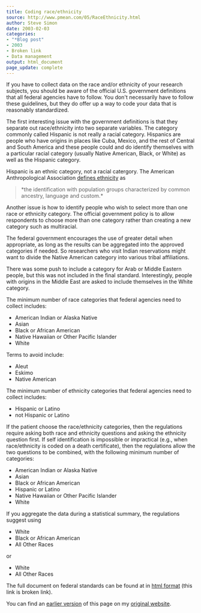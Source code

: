 ```yaml
---
title: Coding race/ethnicity
source: http://www.pmean.com/05/RaceEthnicity.html
author: Steve Simon
date: 2003-02-03
categories:
- "*Blog post"
- 2003
- Broken link
- Data management
output: html_document
page_update: complete
---
```

If you have to collect data on the race and/or ethnicity of your research subjects, you should be aware of the official U.S. government definitions that all federal agencies have to follow. You don't necessarily have to follow these guidelines, but they do offer up a way to code your data that is reasonably standardized.

The first interesting issue with the government definitions is that they separate out race/ethnicity into two separate variables. The category commonly called Hispanic is not really a racial category. Hispanics are people who have origins in places like Cuba, Mexico, and the rest of Central and South America and these people could and do identify themselves with a particular racial category (usually Native American, Black, or White) as well as the Hispanic category.

Hispanic is an ethnic category, not a racial catergory. The American Anthropological Association [defines ethnicity][aaa1] as

<blockquote>*the identification with population groups characterized by common ancestry, language and custom.*</blockquote>


Another issue is how to identify people who wish to select more than one race or ethnicity category. The official government policy is to allow respondents to choose more than one category rather than creating a new category such as multiracial.

The federal government encourages the use of greater detail when appropriate, as long as the results can be aggregated into the approved categories if needed. So researchers who visit Indian reservations might want to divide the Native American category into various tribal affiliations.

There was some push to include a category for Arab or Middle Eastern people, but this was not included in the final standard. Interestingly, people with origins in the Middle East are asked to include themselves in the White category.

The minimum number of race categories that federal agencies need to collect includes:

-   American Indian or Alaska Native
-   Asian
-   Black or African American
-   Native Hawaiian or Other Pacific Islander
-   White

Terms to avoid include:

-   Aleut
-   Eskimo
-   Native American

The minimum number of ethnicity categories that federal agencies need to collect includes:

-   Hispanic or Latino
-   not Hispanic or Latino

If the patient choose the race/ethnicity categories, then the regulations require asking both race and ethnicity questions and asking the ethnicity question first. If self identification is impossible or impractical (e.g., when race/ethnicity is coded on a death certificate), then the regulations allow the two questions to be combined, with the following minimum number of categories:

-   American Indian or Alaska Native
-   Asian
-   Black or African American
-   Hispanic or Latino
-   Native Hawaiian or Other Pacific Islander
-   White

If you aggregate the data during a statistical summary, the regulations
suggest using

-   White
-   Black or African American
-   All Other Races

or

-   White
-   All Other Races

The full document on federal standards can be found at in [html format][fed1] (this link is broken link).

You can find an [earlier version][sim1] of this page on my [original website][sim2].

[sim1]: http://www.pmean.com/05/RaceEthnicity.html
[sim2]: http://www.pmean.com/original_site.html

[aaa1]: http://www.aaanet.org/gvt/ombdraft.htm
[fed1]: http://www.whitehouse.gov/omb/fedreg/ombdir15.html
